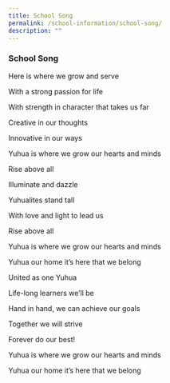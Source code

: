 ```yaml
---
title: School Song
permalink: /school-information/school-song/
description: ""
---
```

### School Song


Here is where we grow and serve

With a strong passion for life

With strength in character that takes us far

Creative in our thoughts

Innovative in our ways

Yuhua is where we grow our hearts and minds

Rise above all

Illuminate and dazzle

Yuhualites stand tall

With love and light to lead us

Rise above all

Yuhua is where we grow our hearts and minds

Yuhua our home it’s here that we belong

United as one Yuhua

Life-long learners we’ll be

Hand in hand, we can achieve our goals

Together we will strive

Forever do our best!

Yuhua is where we grow our hearts and minds

Yuhua our home it’s here that we belong
